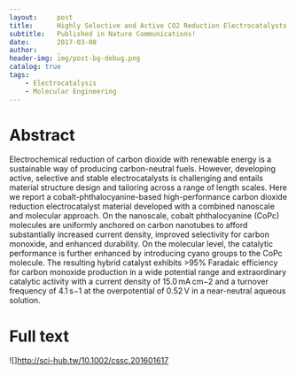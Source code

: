 ```yaml
---
layout:     post
title:      Highly Selective and Active CO2 Reduction Electrocatalysts Based on Cobalt Phthalocyanine Carbon Nanotube Hybrid Structures
subtitle:   Published in Nature Communications!
date:       2017-03-08
author:     _
header-img: img/post-bg-debug.png
catalog: true
tags:
    - Electrocatalysis
    - Molecular Engineering
---
```


# Abstract
Electrochemical reduction of carbon dioxide with renewable energy is a sustainable way of producing carbon-neutral fuels. However, developing active, selective and stable electrocatalysts is challenging and entails material structure design and tailoring across a range of length scales. Here we report a cobalt-phthalocyanine-based high-performance carbon dioxide reduction electrocatalyst material developed with a combined nanoscale and molecular approach. On the nanoscale, cobalt phthalocyanine (CoPc) molecules are uniformly anchored on carbon nanotubes to afford substantially increased current density, improved selectivity for carbon monoxide, and enhanced durability. On the molecular level, the catalytic performance is further enhanced by introducing cyano groups to the CoPc molecule. The resulting hybrid catalyst exhibits >95% Faradaic efficiency for carbon monoxide production in a wide potential range and extraordinary catalytic activity with a current density of 15.0 mA cm−2 and a turnover frequency of 4.1 s−1 at the overpotential of 0.52 V in a near-neutral aqueous solution.

# Full text
![]http://sci-hub.tw/10.1002/cssc.201601617
